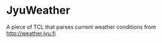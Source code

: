 JyuWeather
==========

A piece of TCL that parses current weather conditions from http://weather.jyu.fi
